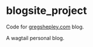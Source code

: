 # blogsite_project

Code for [gregshepley.com](http://gregshepley.com) blog.

A wagtail personal blog.
